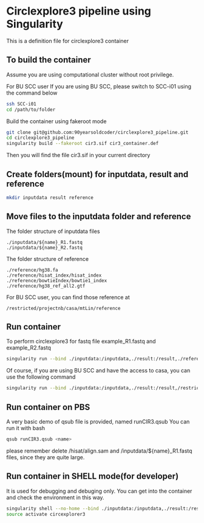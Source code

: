# Circlexplore3 pipeline using Singularity
This is a definition file for circlexplore3 container

## To build the container
Assume you are using computational cluster without root privilege.

For BU SCC user
    If you are using BU SCC, please switch to SCC-i01 using the command below
```bash
ssh SCC-i01
cd /path/to/folder
```

Build the container using fakeroot mode
```bash
git clone git@github.com:90yearsoldcoder/circlexplore3_pipeline.git
cd circlexplore3_pipeline
singularity build --fakeroot cir3.sif cir3_container.def
```

Then you will find the file cir3.sif in your current directory


## Create folders(mount) for inputdata, result and reference
```bash
mkdir inputdata result reference
```

## Move files to the inputdata folder and reference
The folder structure of inputdata files
```
./inputdata/${name}_R1.fastq
./inputdata/${name}_R2.fastq
```

The folder structure of reference
```
./reference/hg38.fa 
./reference/hisat_index/hisat_index 
./reference/bowtieIndex/bowtie1_index 
./reference/hg38_ref_all2.gtf
```

For BU SCC user, you can find those reference at 
```
/restricted/projectnb/casa/mtLin/reference
```

## Run container
To perform circlexplore3 for fastq file example_R1.fastq and example_R2.fastq
```bash
singularity run --bind ./inputdata:/inputdata,./result:/result,./reference:/reference cir3.sif example
```

Of course, if you are using BU SCC and have the access to casa, you can use the following command
```bash
singularity run --bind ./inputdata:/inputdata,./result:/result,/restricted/projectnb/casa/mtLin/reference:/reference cir3.sif example
```

## Run container on PBS
A very basic demo of qsub file is provided, named runCIR3.qsub
You can run it with bash
```bash
qsub runCIR3.qsub <name>
```
please remember delete /hisat/align.sam and /inputdata/${name}_R1.fastq files, since they are quite large.

## Run container in SHELL mode(for developer)
It is used for debugging and debuging only. You can get into the container and check the environment in this way.
```bash
singularity shell --no-home --bind ./inputdata:/inputdata,./result:/result,/restricted/projectnb/casa/mtLin/reference:/reference cir3.sif
source activate circexplorer3
```